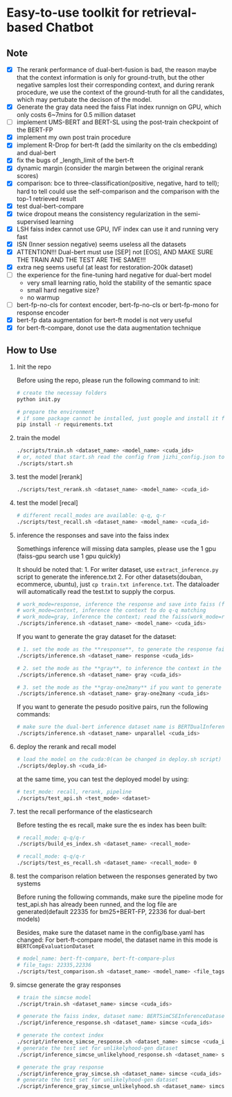 # Easy-to-use toolkit for retrieval-based Chatbot

## Note

- [x] The rerank performance of dual-bert-fusion is bad, the reason maybe that the context information is only for ground-truth, but the other negative samples lost their corresponding context, and during rerank procedure, we use the context of the ground-truth for all the candidates, which may pertubate the decison of the model.
- [x] Generate the gray data need the faiss Flat  index runnign on GPU, which only costs 6~7mins for 0.5 million dataset
- [ ] implement UMS-BERT and BERT-SL using the post-train checkpoint of the BERT-FP
- [x] implement my own post train procedure
- [x] implement R-Drop for bert-ft (add the similarity on the cls embedding) and dual-bert
- [x] fix the bugs of _length_limit of the bert-ft
- [x] dynamic margin (consider the margin between the original rerank scores)
- [x] comparison: bce to three-classification(positive, negative, hard to tell); hard to tell could use the self-comparison and the comparison with the top-1 retrieved result
- [x] test dual-bert-compare
- [x] twice dropout means the consistency regularization in the semi-supervised learning
- [x] LSH faiss index cannot use GPU, IVF index can use it and running very fast
- [x] ISN (Inner session negative) seems useless all the datasets
- [x] ATTENTION!!! Dual-bert must use [SEP] not [EOS], AND MAKE SURE THE TRAIN AND THE TEST ARE THE SAME!!!
- [x] extra neg seems useful (at least for restoration-200k dataset)
- [ ] the experience for the fine-tuning hard negative for dual-bert model
    * very small learning ratio, hold the stability of the semantic space
    * small hard negative size?
    * no warmup
- [ ] bert-fp-no-cls for context encoder, bert-fp-no-cls or bert-fp-mono for response encoder
- [x] bert-fp data augmentation for bert-ft model is not very useful
- [x] for bert-ft-compare, donot use the data augmentation technique

## How to Use

1. Init the repo

    Before using the repo, please run the following command to init:
    
    ```bash
    # create the necessay folders
    python init.py
    
    # prepare the environment
    # if some package cannot be installed, just google and install it from other ways
    pip install -r requirements.txt
    ```

2. train the model

    ```bash
    ./scripts/train.sh <dataset_name> <model_name> <cuda_ids>
    # or, noted that start.sh read the config from jizhi_config.json to start the training task
    ./scripts/start.sh 
    ```

3. test the model [rerank]

    ```bash
    ./scripts/test_rerank.sh <dataset_name> <model_name> <cuda_id>
    ```

4. test the model [recal]

    ```bash
    # different recall_modes are available: q-q, q-r
    ./scripts/test_recall.sh <dataset_name> <model_name> <cuda_id>
    ```

5. inference the responses and save into the faiss index

    Somethings inference will missing data samples, please use the 1 gpu (faiss-gpu search use 1 gpu quickly)

    It should be noted that:
        1. For writer dataset, use `extract_inference.py` script to generate the inference.txt
        2. For other datasets(douban, ecommerce, ubuntu), just `cp train.txt inference.txt`. The dataloader will automatically read the test.txt to supply the corpus. 

    ```bash
    # work_mode=response, inference the response and save into faiss (for q-r matching) [dual-bert/dual-bert-fusion]
    # work_mode=context, inference the context to do q-q matching
    # work_mode=gray, inference the context; read the faiss(work_mode=response has already been done), search the topk hard negative samples; remember to set the BERTDualInferenceContextDataloader in config/base.yaml
    ./scripts/inference.sh <dataset_name> <model_name> <cuda_ids>
    ```

    If you want to generate the gray dataset for the dataset:

    ```bash
    # 1. set the mode as the **response**, to generate the response faiss index; corresponding dataset name: BERTDualInferenceDataset;
    ./scripts/inference.sh <dataset_name> response <cuda_ids>

    # 2. set the mode as the **gray**, to inference the context in the train.txt and search the top-k candidates as the gray(hard negative) samples; corresponding dataset name: BERTDualInferenceContextDataset
    ./scripts/inference.sh <dataset_name> gray <cuda_ids>

    # 3. set the mode as the **gray-one2many** if you want to generate the extra positive samples for each context in the train set, the needings of this mode is the same as the **gray** work mode
    ./scripts/inference.sh <dataset_name> gray-one2many <cuda_ids>
    ```

    If you want to generate the pesudo positive pairs, run the following commands:

    ```bash
    # make sure the dual-bert inference dataset name is BERTDualInferenceDataset
    ./scripts/inference.sh <dataset_name> unparallel <cuda_ids>
    ```

6. deploy the rerank and recall model

    ```bash
    # load the model on the cuda:0(can be changed in deploy.sh script)
    ./scripts/deploy.sh <cuda_id>
    ```
    at the same time, you can test the deployed model by using:

    ```bash
    # test_mode: recall, rerank, pipeline
    ./scripts/test_api.sh <test_mode> <dataset>
    ```

7. test the recall performance of the elasticsearch

    Before testing the es recall, make sure the es index has been built:
    ```bash
    # recall_mode: q-q/q-r
    ./scripts/build_es_index.sh <dataset_name> <recall_mode>
    ```

    ```bash
    # recall_mode: q-q/q-r
    ./scripts/test_es_recall.sh <dataset_name> <recall_mode> 0
    ```

8. test the comparison relation between the responses generated by two systems

    Before runing the following commands, make sure the pipeline mode for test_api.sh has already been runned, and the log file are generated(default 22335 for bm25+BERT-FP, 22336 for dual-bert models)

    Besides, make sure the dataset name in the config/base.yaml has changed:
    For bert-ft-compare model, the dataset name in this mode is `BERTCompEvaluationDataset`

    ```bash
    # model_name: bert-ft-compare, bert-ft-compare-plus
    # file_tags: 22335,22336
    ./scripts/test_comparison.sh <dataset_name> <model_name> <file_tags> 0
    ```

9. simcse generate the gray responses

    ```bash
    # train the simcse model
    ./script/train.sh <dataset_name> simcse <cuda_ids>
    ```

    ```bash
    # generate the faiss index, dataset name: BERTSimCSEInferenceDataset
    ./script/inference_response.sh <dataset_name> simcse <cuda_ids>
    ```

    ```bash
    # generate the context index
    ./script/inference_simcse_response.sh <dataset_name> simcse <cuda_ids>
    # generate the test set for unlikelyhood-gen dataset
    ./script/inference_simcse_unlikelyhood_response.sh <dataset_name> simcse <cuda_ids>
    ```

    ```bash
    # generate the gray response
    ./script/inference_gray_simcse.sh <dataset_name> simcse <cuda_ids>
    # generate the test set for unlikelyhood-gen dataset
    ./script/inference_gray_simcse_unlikelyhood.sh <dataset_name> simcse <cuda_ids>
    ```
